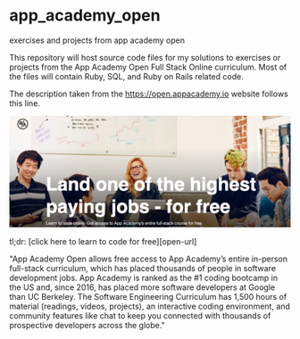 # app_academy_open
exercises and projects from app academy open

This repository will host source code files for my solutions to exercises or projects from the App Academy Open Full Stack Online curriculum. Most of the files will contain Ruby, SQL, and Ruby on Rails related code. 

The description taken from the https://open.appacademy.io website follows this line.


![](open-image.png)

tl;dr: [click here to learn to code for free][open-url]

"App Academy Open allows free access to App Academy’s entire in-person full-stack curriculum, which has placed thousands of people in software development jobs. App Academy is ranked as the #1 coding bootcamp in the US and, since 2016, has placed more software developers at Google than UC Berkeley. The Software Engineering Curriculum has 1,500 hours of material (readings, videos, projects), an interactive coding environment, and community features like chat to keep you connected with thousands of prospective developers across the globe."


